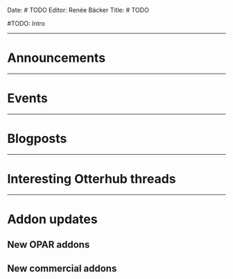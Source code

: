 Date: # TODO
Editor: Renée Bäcker
Title: # TODO


#TODO: Intro

<hr>

# Announcements

<hr>

# Events

<hr>

# Blogposts

<hr>

# Interesting Otterhub threads

<hr>

# Addon updates

## New OPAR addons

## New commercial addons
